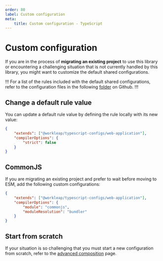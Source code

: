 ```yaml
---
order: 80
label: Custom configuration
meta:
    title: Custom configuration - TypeScript
---
```


# Custom configuration

If you are in the process of **migrating an existing project** to use this library or encountering a challenging situation that is not currently handled by this library, you might want to customize the default shared configurations.

!!!
For a list of the rules included with the default shared configurations, refer to the configuration files in the following [folder](https://github.com/gsoft-inc/wl-web-configs/tree/main/packages/typescript-configs) on Github.
!!!

## Change a default rule value

You can update a default rule value by defining the rule locally with its new value:

```json !#3-5 tsconfig.json
{
    "extends": ["@workleap/typescript-configs/web-application"],
    "compilerOptions": {
        "strict": false
    }
}
```

## CommonJS

If you are migrating an existing project and prefer to wait before moving to ESM, add the following custom configurations:

```json !#3-6 tsconfig.json
{
    "extends": ["@workleap/typescript-configs/web-application"],
    "compilerOptions": {
        "module": "commonjs",
        "moduleResolution": "bundler"
    }
}
```

## Start from scratch

If your situation is so challenging that you must start a new configuration from scratch, refer to the [advanced composition](advanced-composition.md) page.
